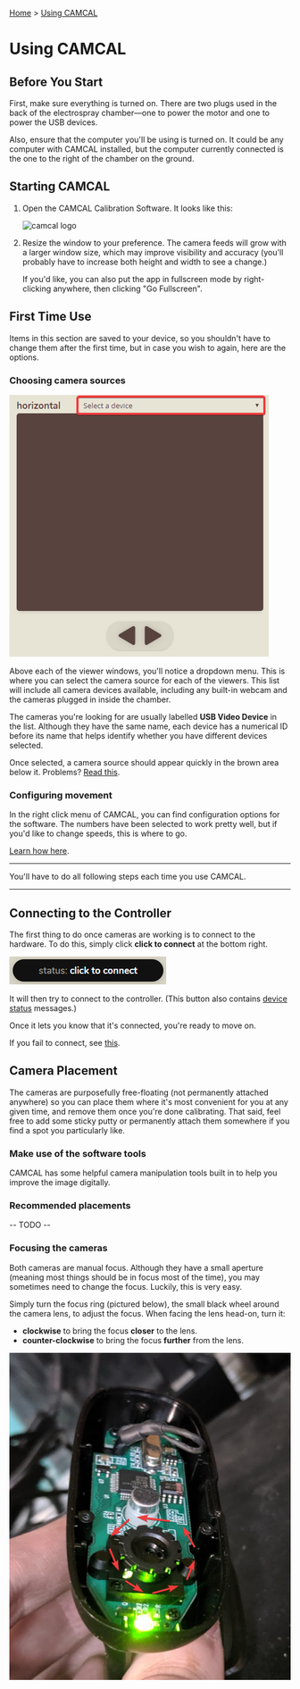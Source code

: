[Home](./) > [Using CAMCAL](#)

# Using CAMCAL

## Before You Start

First, make sure everything is turned on. There are two plugs used in the back of the electrospray chamber&mdash;one to power the motor and one to power the USB devices.

Also, ensure that the computer you'll be using is turned on. It could be any computer with CAMCAL installed, but the computer currently connected is the one to the right of the chamber on the ground.

## Starting CAMCAL

1. Open the CAMCAL Calibration Software. It looks like this:

   ![camcal logo](https://raw.githubusercontent.com/hingobway/camcal/master/src/img/icons/png/64x64.png)

1. Resize the window to your preference. The camera feeds will grow with a larger window size, which may improve visibility and accuracy (you'll probably have to increase both height and width to see a change.)

   If you'd like, you can also put the app in fullscreen mode by right-clicking anywhere, then clicking "Go Fullscreen".

## First Time Use

Items in this section are saved to your device, so you shouldn't have to change them after the first time, but in case you wish to again, here are the options.

### Choosing camera sources

![select a device](img/select-device.png)

Above each of the viewer windows, you'll notice a dropdown menu. This is where you can select the camera source for each of the viewers. This list will include all camera devices available, including any built-in webcam and the cameras plugged in inside the chamber.

The cameras you're looking for are usually labelled **USB Video Device** in the list. Although they have the same name, each device has a numerical ID before its name that helps identify whether you have different devices selected.

Once selected, a camera source should appear quickly in the brown area below it. Problems? [Read this](app#camera-problems).

### Configuring movement

In the right click menu of CAMCAL, you can find configuration options for the software. The numbers have been selected to work pretty well, but if you'd like to change speeds, this is where to go.

[Learn how here](app#configuration).

---

You'll have to do all following steps each time you use CAMCAL.

---

## Connecting to the Controller

The first thing to do once cameras are working is to connect to the hardware. To do this, simply click **click to connect** at the bottom right.

![click to connect](img/click-conn.png)

It will then try to connect to the controller. (This button also contains [device status](app#device-statuses) messages.)

Once it lets you know that it's connected, you're ready to move on.

If you fail to connect, see [this](app#motor-connection-issues).

## Camera Placement

The cameras are purposefully free-floating (not permanently attached anywhere) so you can place them where it's most convenient for you at any given time, and remove them once you're done calibrating. That said, feel free to add some sticky putty or permanently attach them somewhere if you find a spot you particularly like.

### Make use of the software tools

CAMCAL has some helpful camera manipulation tools built in to help you improve the image digitally.

### Recommended placements

-- TODO --

### Focusing the cameras

Both cameras are manual focus. Although they have a small aperture (meaning most things should be in focus most of the time), you may sometimes need to change the focus. Luckily, this is very easy.

Simply turn the focus ring (pictured below), the small black wheel around the camera lens, to adjust the focus. When facing the lens head-on, turn it:

- **clockwise** to bring the focus **closer** to the lens.
- **counter-clockwise** to bring the focus **further** from the lens.

![focus ring](img/focus.png)
